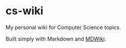 # cs-wiki

My personal wiki for Computer Science topics.

Built simply with Markdown and [MDWiki](https://dynalon.github.io/mdwiki/#!index.md).
